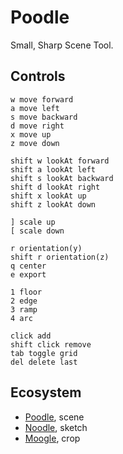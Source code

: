 # Poodle

Small, Sharp Scene Tool. 

## Controls

```
w move forward
a move left
s move backward
d move right
x move up
z move down

shift w lookAt forward
shift a lookAt left
shift s lookAt backward
shift d lookAt right
shift x lookAt up
shift z lookAt down

] scale up
[ scale down

r orientation(y)
shift r orientation(z)
q center
e export

1 floor
2 edge
3 ramp
4 arc

click add
shift click remove
tab toggle grid
del delete last
```

## Ecosystem

- [Poodle](https://hundredrabbits.github.io/Poodle/), scene
- [Noodle](https://hundredrabbits.github.io/Noodle/), sketch
- [Moogle](https://hundredrabbits.github.io/Moogle/), crop
